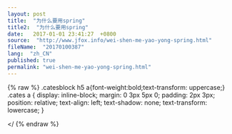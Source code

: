 ```yaml
---
layout: post
title:  "为什么要用spring"
title2:  "为什么要用spring"
date:   2017-01-01 23:41:27  +0800
source:  "http://www.jfox.info/wei-shen-me-yao-yong-spring.html"
fileName:  "20170100387"
lang:  "zh_CN"
published: true
permalink: "wei-shen-me-yao-yong-spring.html"
---
```

{% raw %}
.catesblock h5 a{font-weight:bold;text-transform: uppercase;}
.cates a {
display: inline-block;
margin: 0 3px 5px 0;
padding: 2px 3px;
position: relative;
text-align: left;
text-shadow: none;
text-transform: lowercase;
}


</
{% endraw %}